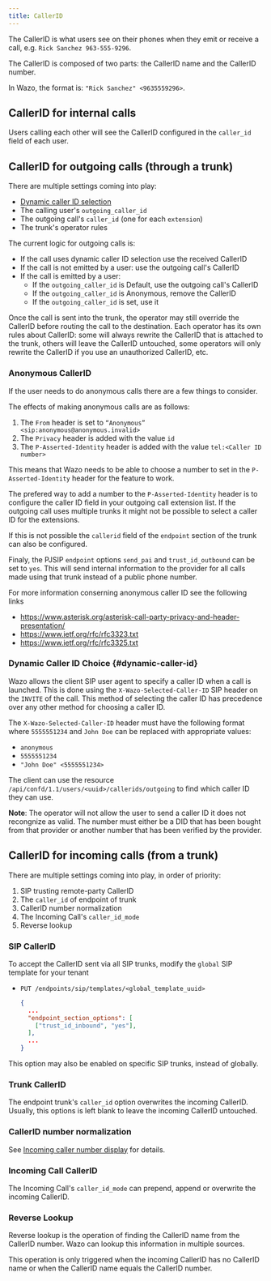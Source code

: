 ```yaml
---
title: CallerID
---
```


The CallerID is what users see on their phones when they emit or receive a call, e.g.
`Rick Sanchez 963-555-9296`.

The CallerID is composed of two parts: the CallerID name and the CallerID number.

In Wazo, the format is: `"Rick Sanchez" <9635559296>`.

## CallerID for internal calls

Users calling each other will see the CallerID configured in the `caller_id` field of each user.

## CallerID for outgoing calls (through a trunk)

There are multiple settings coming into play:

- [Dynamic caller ID selection](/uc-doc/administration/callerid#dynamic-caller-id)
- The calling user's `outgoing_caller_id`
- The outgoing call's `caller_id` (one for each `extension`)
- The trunk's operator rules

The current logic for outgoing calls is:

- If the call uses dynamic caller ID selection use the received CallerID
- If the call is not emitted by a user: use the outgoing call's CallerID
- If the call is emitted by a user:
  - If the `outgoing_caller_id` is Default, use the outgoing call's CallerID
  - If the `outgoing_caller_id` is Anonymous, remove the CallerID
  - If the `outgoing_caller_id` is set, use it

Once the call is sent into the trunk, the operator may still override the CallerID before routing
the call to the destination. Each operator has its own rules about CallerID: some will always
rewrite the CallerID that is attached to the trunk, others will leave the CallerID untouched, some
operators will only rewrite the CallerID if you use an unauthorized CallerID, etc.

### Anonymous CallerID

If the user needs to do anonymous calls there are a few things to consider.

The effects of making anonymous calls are as follows:

1. The `From` header is set to `“Anonymous” <sip:anonymous@anonymous.invalid>`
2. The `Privacy` header is added with the value `id`
3. The `P-Asserted-Identity` header is added with the value `tel:<Caller ID number>`

This means that Wazo needs to be able to choose a number to set in the `P-Asserted-Identity` header
for the feature to work.

The prefered way to add a number to the `P-Asserted-Identity` header is to configure the caller ID
field in your outgoing call extension list. If the outgoing call uses multiple trunks it might not
be possible to select a caller ID for the extensions.

If this is not possible the `callerid` field of the `endpoint` section of the trunk can also be
configured.

Finaly, the PJSIP `endpoint` options `send_pai` and `trust_id_outbound` can be set to `yes`. This
will send internal information to the provider for all calls made using that trunk instead of a
public phone number.

For more information conserning anonymous caller ID see the following links

- https://www.asterisk.org/asterisk-call-party-privacy-and-header-presentation/
- https://www.ietf.org/rfc/rfc3323.txt
- https://www.ietf.org/rfc/rfc3325.txt

### Dynamic Caller ID Choice {#dynamic-caller-id}

Wazo allows the client SIP user agent to specify a caller ID when a call is launched. This is done
using the `X-Wazo-Selected-Caller-ID` SIP header on the `INVITE` of the call. This method of
selecting the caller ID has precedence over any other method for choosing a caller ID.

The `X-Wazo-Selected-Caller-ID` header must have the following format where `5555551234` and
`John Doe` can be replaced with appropriate values:

- `anonymous`
- `5555551234`
- `"John Doe" <5555551234>`

The client can use the resource `/api/confd/1.1/users/<uuid>/callerids/outgoing` to find which
caller ID they can use.

**Note**: The operator will not allow the user to send a caller ID it does not recongnize as valid.
The number must either be a DID that has been bought from that provider or another number that has
been verified by the provider.

## CallerID for incoming calls (from a trunk)

There are multiple settings coming into play, in order of priority:

1. SIP trusting remote-party CallerID
2. The `caller_id` of endpoint of trunk
3. CallerID number normalization
4. The Incoming Call's `caller_id_mode`
5. Reverse lookup

### SIP CallerID

To accept the CallerID sent via all SIP trunks, modify the `global` SIP template for your tenant

- `PUT /endpoints/sip/templates/<global_template_uuid>`

  ```json
  {
    ...
    "endpoint_section_options": [
      ["trust_id_inbound", "yes"],
    ],
    ...
  }
  ```

This option may also be enabled on specific SIP trunks, instead of globally.

### Trunk CallerID

The endpoint trunk's `caller_id` option overwrites the incoming CallerID. Usually, this options is
left blank to leave the incoming CallerID untouched.

### CallerID number normalization

See [Incoming caller number display](/uc-doc/installation/postinstall#callerid-num-normalization)
for details.

### Incoming Call CallerID

The Incoming Call's `caller_id_mode` can prepend, append or overwrite the incoming CallerID.

### Reverse Lookup

Reverse lookup is the operation of finding the CallerID name from the CallerID number. Wazo can
lookup this information in multiple sources.

This operation is only triggered when the incoming CallerID has no CallerID name or when the
CallerID name equals the CallerID number.
